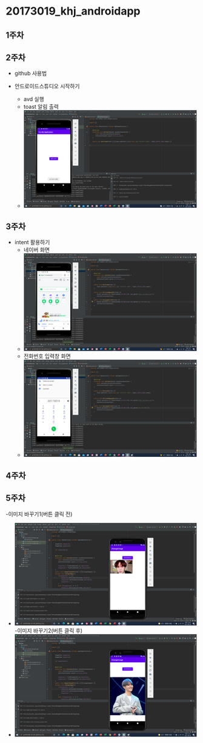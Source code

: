 # 20173019_khj_androidapp

## 1주차

## 2주차

  - github 사용법
  
  - 안드로이드스튜디오 시작하기
      - avd 실행
      - toast 알림 출력
      - <img width="" height="" src="/png/2주차과제.png"></img>
## 3주차
   - intent 활용하기
      - 네이버 화면
      - <img width="" height="" src="/png/3주차과제_2.png"></img>
      - 전화번호 입력창 화면
      - <img width="" height="" src="/png/3주차과제_1.png"></img>
## 4주차
## 5주차
  -이미지 바꾸기1(버튼 클릭 전)
  - <img width="" height="" src="/png/5주차과제_1.png"></img>
  -이미지 바꾸기2(버튼 클릭 후)
  - <img width="" height="" src="/png/5주차과제_2.png"></img>
